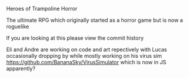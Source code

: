 Heroes of Trampoline Horror

The ultimate RPG which originally started as a horror game but is now a roguelike

If you are looking at this please view the commit history

Eli and Andre are working on code and art repectively with Lucas occasionally dropping by while mostly working on his virus sim https://github.com/BananaSky/VirusSimulator which is now in JS apparently?